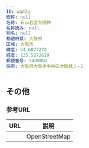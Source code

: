 ```yaml
---
ID: wqd2g
総称: null
名称: 石山若宮大明神
名称読み: null
別名: null
都道府県: 大阪府
区域: 大阪市
緯度: 34.6877272
経度: 135.5272619
郵便番号: 5400002
住所: 大阪府大阪市中央区大阪城１−１
---
```


## その他

### 参考URL

| URL | 説明          |
| --- | ------------- |
|     | OpenStreetMap |
